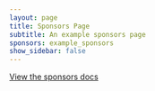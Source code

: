 ```yaml
---
layout: page
title: Sponsors Page
subtitle: An example sponsors page
sponsors: example_sponsors
show_sidebar: false
---
```


[View the sponsors docs](/docs/page-components/sponsors/)
